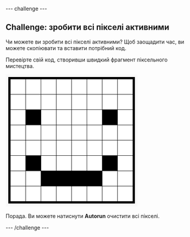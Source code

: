 \--- challenge \---

## Challenge: зробити всі пікселі активними

Чи можете ви зробити всі пікселі активними? Щоб заощадити час, ви можете скопіювати та вставити потрібний код.

Перевірте свій код, створивши швидкий фрагмент піксельного мистецтва.

![знімок екрану](images/pixel-art-black-example.png)

Порада. Ви можете натиснути **Autorun** очистити всі пікселі.

\--- /challenge \---